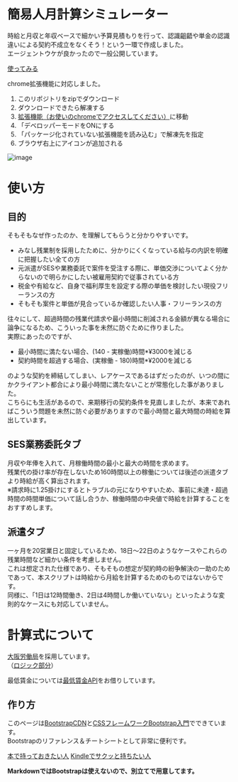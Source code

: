 # 簡易人月計算シミュレーター
時給と月収と年収ベースで細かい予算見積もりを行って、認識齟齬や単金の認識違いによる契約不成立をなくそう！という一環で作成しました。<br />
エージェントウケが良かったので一般公開しています。

[使ってみる](https://shimajima-eiji.github.io/Hosting/man-month/)

chrome拡張機能に対応しました。

1. このリポジトリをzipでダウンロード
1. ダウンロードできたら解凍する
1. [拡張機能（お使いのchromeでアクセスしてください）](chrome://extensions/)に移動
1. 「デベロッパーモードをONにする
1. 「パッケージ化されていない拡張機能を読み込む」で解凍先を指定
1. ブラウザ右上にアイコンが追加される

![image](https://user-images.githubusercontent.com/15845907/89737759-a1169d80-daae-11ea-8a2c-1bb292fefd55.png)

# 使い方
## 目的
そもそもなぜ作ったのか、を理解してもらうと分かりやすいです。

- みなし残業制を採用したために、分かりにくくなっている給与の内訳を明確に把握したい全ての方
- 元派遣がSESや業務委託で案件を受注する際に、単価交渉についてよく分からないので明らかにしたい被雇用契約で従事されている方
- 税金や有給など、自身で福利厚生を設定する際の単価を検討したい現役フリーランスの方
- そもそも案件と単価が見合っているか確認したい人事・フリーランスの方

往々にして、超過時間の残業代請求や最小時間に削減される金額が異なる場合に論争になるため、こういった事を未然に防ぐために作りました。
<br>実際にあったのですが、

- 最小時間に満たない場合、(140 - 実稼働)時間*¥3000を減じる
- 契約時間を超過する場合、(実稼働 - 180)時間*¥2000を減じる

のような契約を締結してしまい、レアケースであるはずだったのが、いつの間にかクライアント都合により最小時間に満たないことが常態化した事がありました。
<br>こちらにも生活があるので、来期移行の契約条件を見直しましたが、本来であればこういう問題を未然に防ぐ必要がありますので最小時間と最大時間の時給を算出しています。

## SES業務委託タブ
月収や年俸を入れて、月稼働時間の最小と最大の時間を求めます。
<br>残業代の掛け率が存在しないため160時間以上の稼働については後述の派遣タブより時給が高く算出されます。
<br>※請求時に1.25掛けにするとトラブルの元になりやすいため、事前に未達・超過時間の時間単価について話し合うか、稼働時間の中央値で時給を計算することをおすすめします。

## 派遣タブ
一ヶ月を20営業日と固定しているため、18日～22日のようなケースやこれらの残業時間など細かい条件を考慮しません。
<br>これは想定された仕様であり、そもそもの想定が契約時の紛争解決の一助のためであって、本スクリプトは時給から月給を計算するためのものではないからです。
<br>同様に、「1日は12時間働き、2日は4時間しか働いていない」といったような変則的なケースにも対応していません。

# 計算式について
[大阪労働局](https://jsite.mhlw.go.jp/osaka-roudoukyoku/hourei_seido_tetsuzuki/roudoukijun_keiyaku/hourei_seido/jikan2/warimasi.html)を採用しています。
<br>（[ロジック部分](https://github.com/shimajima-eiji/Hosting/blob/master/man-month/calc.js)）

最低賃金については[最低賃金API](https://github.com/takaya1992/jp_minimum_wage_data)をお借りしています。

## 作り方
このページは[BootstrapCDN](https://www.bootstrapcdn.com/)と[CSSフレームワークBootstrap入門](https://books.google.co.jp/books?id=RA9tDwAAQBAJ&pg=PA408&dq=ISDN978-4-7980-5405-6&hl=ja&sa=X&ved=0ahUKEwiV_qH8lPbmAhXac94KHZsdCkYQ6AEIMTAB#v=onepage&q=ISDN978-4-7980-5405-6&f=false)でできています。<br />
Bootstrapのリファレンス＆チートシートとして非常に便利です。<br />

[本で持っておきたい人](https://amzn.to/39P41R0)
[Kindleでサクッと持ちたい人](https://amzn.to/2T5THy1)

**MarkdownではBootstrapは使えないので、別立てで用意してます。**
